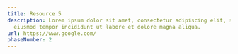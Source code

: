 ```yaml
---
title: Resource 5
description: Lorem ipsum dolor sit amet, consectetur adipiscing elit, sed do
  eiusmod tempor incididunt ut labore et dolore magna aliqua.
url: https://www.google.com/
phaseNumber: 2
---
```

